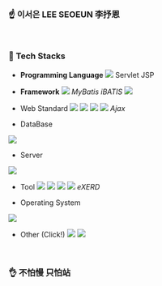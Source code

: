 ### ☝️ 이서은 LEE SEOEUN 李抒恩

<br>

### 🤞 Tech Stacks
- **Programming Language**
<img src="https://img.shields.io/badge/Java-007396?style=flat-square&logo=Java&logoColor=white"/> Servlet JSP

- **Framework**
<img src="https://img.shields.io/badge/Spring-6DB33F?style=flat-square&logo=Spring&logoColor=white"/> *MyBatis iBATIS* <img src="https://img.shields.io/badge/Bootstrap-7952B3?style=flat-square&logo=Bootstrap&logoColor=white"/>

- Web Standard
<img src="https://img.shields.io/badge/HTML-E34F26?style=flat-square&logo=HTML5&logoColor=white"/> <img src="https://img.shields.io/badge/CSS-1572B6?style=flat-square&logo=CSS3&logoColor=white"/> <img src="https://img.shields.io/badge/JavaScript-F7DF1E?style=flat-square&logo=JavaScript&logoColor=black"/> <img src="https://img.shields.io/badge/jQuery-0769AD?style=flat-square&logo=jQuery&logoColor=white"/> *Ajax*

- DataBase
<img src="https://img.shields.io/badge/MariaDB-003545?style=flat-square&logo=MariaDB&logoColor=white"/>

- Server
<img src="https://img.shields.io/badge/Apache Tomcat-F8DC75?style=flat-square&logo=Apache Tomcat&logoColor=black"/>

- Tool
<img src="https://img.shields.io/badge/Eclipse IDE-2C2255?style=flat-square&logo=Eclipse IDE&logoColor=white"/> <img src="https://img.shields.io/badge/Visual Studio Code-007ACC?style=flat-square&logo=Visual Studio Code&logoColor=white"/> <img src="https://img.shields.io/badge/Gradle-02303A?style=flat-square&logo=Gradle&logoColor=white"/> <img src="https://img.shields.io/badge/npm-CB3837?style=flat-square&logo=npm&logoColor=white"/> *eXERD*

- Operating System
<img src="https://img.shields.io/badge/Windows-0078D6?style=flat-square&logo=Windows&logoColor=white"/>

- Other (Click!)
<a href="https://github.com/leeseoeun" target="_blank"><img src="https://img.shields.io/badge/SEOEUN GitHub-181717?style=flat-square&logo=GitHub&logoColor=white"/></a>
<a href="https://github.com/leeseoeun/Welcome-to-Jeju" target="_blank"><img src="https://img.shields.io/badge/제주 옵서예-EA4AAA?style=flat-square&logo=GitHub Sponsors&logoColor=white"/></a>

<br>

### 👌 不怕慢 只怕站

<!--
### Hi there 👋
-->

<!--
**leeseoeun/leeseoeun** is a ✨ _special_ ✨ repository because its `README.md` (this file) appears on your GitHub profile.

Here are some ideas to get you started:

- 🔭 I’m currently working on ...
- 🌱 I’m currently learning ...
- 👯 I’m looking to collaborate on ...
- 🤔 I’m looking for help with ...
- 💬 Ask me about ...
- 📫 How to reach me: ...
- 😄 Pronouns: ...
- ⚡ Fun fact: ...
-->

